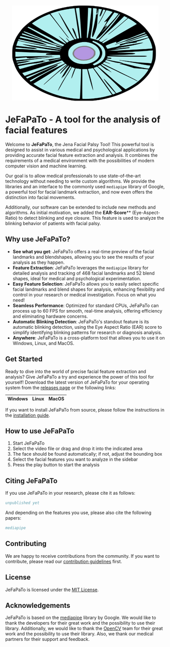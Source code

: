 <p align="center">
  <img width="460" height="300" src="frontend/assets/icons/icon.svg">
</p>

# JeFaPaTo - A tool for the analysis of facial features

Welcome to **JeFaPaTo**, the Jena Facial Palsy Tool! This powerful tool is designed to assist in various medical and psychological applications by providing accurate facial feature extraction and analysis. It combines the requirements of a medical environment with the possibilities of modern computer vision and machine learning.

Our goal is to allow medical professionals to use state-of-the-art technology without needing to write custom algorithms. We provide the libraries and an interface to the commonly used `mediapipe` library of Google, a powerful tool for facial landmark extraction, and now even offers the distinction into facial movements.

Additionally, our software can be extended to include new methods and algorithms. As initial motivation, we added the **EAR-Score**** (Eye-Aspect-Ratio) to detect blinking and eye closure. This feature is used to analyze the blinking behavior of patients with facial palsy.

## Why use JeFaPaTo?

- **See what you get**: JeFaPaTo offers a real-time preview of the facial landmarks and blendshapes, allowing you to see the results of your analysis as they happen.
- **Feature Extraction**: JeFaPaTo leverages the `mediapipe` library for detailed analysis and tracking of 468 facial landmarks and 52 blend shapes, ideal for medical and psychological experimentation.
- **Easy Feature Selection**: JeFaPaTo allows you to easily select specific facial landmarks and blend shapes for analysis, enhancing flexibility and control in your research or medical investigation. Focus on what you need!
- **Seamless Performance**: Optimized for standard CPUs, JeFaPaTo can process up to 60 FPS for smooth, real-time analysis, offering efficiency and eliminating hardware concerns.
- **Automatic Blinking Detection**: JeFaPaTo's standout feature is its automatic blinking detection, using the Eye Aspect Ratio (EAR) score to simplify identifying blinking patterns for research or diagnosis analysis.
- **Anywhere**: JeFaPaTo is a cross-platform tool that allows you to use it on Windows, Linux, and MacOS.

## Get Started

Ready to dive into the world of precise facial feature extraction and analysis? Give JeFaPaTo a try and experience the power of this tool for yourself! Download the latest version of JeFaPaTo for your operating system from the [releases page](todo) or the following links:

| Windows | Linux | MacOS |
| :-----: | :---: | :---: |

If you want to install JeFaPaTo from source, please follow the instructions in the [installation guide](INSTALL.md).

## How to use JeFaPaTo

1. Start JeFaPaTo
2. Select the video file or drag and drop it into the indicated area
3. The face should be found automatically; if not, adjust the bounding box
4. Select the facial features you want to analyze in the sidebar
5. Press the play button to start the analysis

## Citing JeFaPaTo

If you use JeFaPaTo in your research, please cite it as follows:

```bibtex
unpublished yet
```

And depending on the features you use, please also cite the following papers:

```bibtex
mediapipe
```

## Contributing

We are happy to receive contributions from the community. If you want to contribute, please read our [contribution guidelines](CONTRIBUTING.md) first.

## License

JeFaPaTo is licensed under the [MIT License](LICENSE).

## Acknowledgements

JeFaPaTo is based on the [mediapipe]() library by Google. We would like to thank the developers for their great work and the possibility to use their library. Additionally, we would like to thank the [OpenCV](https://opencv.org/) team for their great work and the possibility to use their library. Also, we thank our medical partners for their support and feedback.
